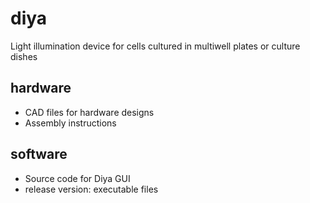# diya
Light illumination device for cells cultured in multiwell plates or culture dishes

## hardware
- CAD files for hardware designs
- Assembly instructions

## software
- Source code for Diya GUI
- release version: executable files
